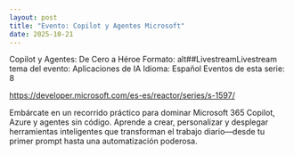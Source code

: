 ```yaml
---
layout: post
title: "Evento: Copilot y Agentes Microsoft"
date: 2025-10-21
---
```


Copilot y Agentes: De Cero a Héroe
Formato:
alt##LivestreamLivestream
tema del evento: Aplicaciones de IA
Idioma: Español
Eventos de esta serie: 8

https://developer.microsoft.com/es-es/reactor/series/s-1597/


Embárcate en un recorrido práctico para dominar Microsoft 365 Copilot, Azure y agentes sin código. Aprende a crear, personalizar y desplegar herramientas inteligentes que transforman el trabajo diario—desde tu primer prompt hasta una automatización poderosa.
